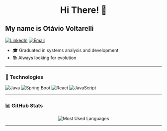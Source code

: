 <h1 align="center">Hi There! 👋</h1>

## My name is Otávio Voltarelli

[![LinkedIn](https://img.shields.io/badge/-LinkedIn-0077B5?style=for-the-badge&logo=linkedin&logoColor=white)](https://www.linkedin.com/in/otaviovoltarelli)
[![Email](https://img.shields.io/badge/-Email-D14836?style=for-the-badge&logo=gmail&logoColor=white)](mailto:otavio.voltarelli@hotmail.com)


- 🎓 Graduated in systems analysis and development
- 📚 Always looking for evolution

---

### 🔧 Technologies

![Java](https://img.shields.io/badge/Java-ED8B00?style=for-the-badge&logo=java&logoColor=white)
![Spring Boot](https://img.shields.io/badge/Spring_Boot-6DB33F?style=for-the-badge&logo=spring-boot&logoColor=white)
![React](https://img.shields.io/badge/React-20232A?style=for-the-badge&logo=react&logoColor=61DAFB)
![JavaScript](https://img.shields.io/badge/JavaScript-F7DF1E?style=for-the-badge&logo=javascript&logoColor=black)

---

### 📊 GitHub Stats

<div align="center">

![Most Used Languages](https://github-readme-stats.vercel.app/api/top-langs/?username=OtavioVoltarelli&layout=compact&theme=transparent)

</div>

---



